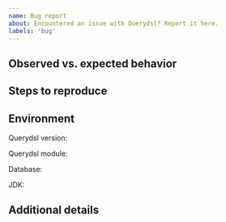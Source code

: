 ```yaml
---
name: Bug report
about: Encountered an issue with Querydsl? Report it here.
labels: 'bug'
---
```


## Observed vs. expected behavior

<!--
    Describe the issue you are experiencing:
    What behaviour do you see?
    What is the expected behaviour?
-->

## Steps to reproduce

<!--
    Describe the steps to reproduce the issue.
    Consider providing a minimal working example.
-->

## Environment

<!--
    This information helps the maintainers to reproduce the issue in their environment.
-->

Querydsl version:

Querydsl module:

Database:

JDK:

## Additional details

<!--
    Do you have any other details you find relevant? Please specify them below.
-->



